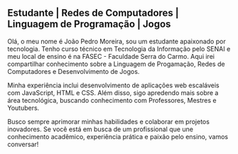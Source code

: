 ## Estudante | Redes de Computadores | Linguagem de Programação | Jogos

Olá, o meu nome é João Pedro Moreira, sou um estudante apaixonado por tecnologia. Tenho curso técnico em Tecnologia da Informação pelo SENAI e meu local de ensino é na FASEC - Faculdade Serra do Carmo. Aqui irei compartilhar conhecimento sobre a Linguagem de Progamação, Redes de Computadores e Desenvolvimento de Jogos.

Minha experiência inclui desenvolvimento de aplicações web escaláveis com JavaScript, HTML e CSS. Além disso, sigo apredendo mais sobre a área tecnológica, buscando conhecimento com Professores, Mestres e Youtubers.

Busco sempre aprimorar minhas habilidades e colaborar em projetos inovadores. Se você está em busca de um profissional que une conhecimento acadêmico, experiência prática e paixão pelo ensino, vamos conversar!
